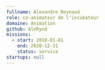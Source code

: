 ```yaml
---
fullname: Alexandre Reynaud
role: co-animateur de l'incubateur
domaine: Animation
github: AleRynd
missions:
  - start: 2018-01-01
    end: 2020-12-31
    status: service
startups: null
---
```

